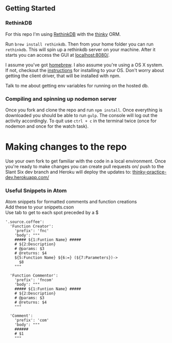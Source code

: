 ## Getting Started ##
### RethinkDB ###
For this repo I'm using [RethinkDB]("https://www.rethinkdb.com/") with the [thinky]("https://thinky.io/") ORM.

Run ```brew install rethinkdb```.
Then from your home folder you can run ```rethinkdb```.
This will spin up a rethinkdb server on your machine.
After it starts you can access the GUI at [localhost:8080/](localhost:8080/).

I assume you've got [homebrew](http://brew.sh/).
I also assume you're using a OS X system.
If not, checkout the
[instructions](https://www.rethinkdb.com/docs/install/)
for installing to your OS.
Don't worry about getting the client driver, that will be installed with npm.

Talk to me about getting env variables for running on the hosted db.

### Compiling and spinning up nodemon server ###
Once you fork and clone the repo and run ```npm install```.
Once everything is downloaded you should be able to run ```gulp```.
The console will log out the activity accordingly.
To quit use ```ctrl + c``` in the terminal twice (once for nodemon and once for the watch task).

# Making changes to the repo ##
Use your own fork to get familiar with the code in a local environment.
Once you're ready to make changes you can create pull requests on/ push to the Slant Six dev branch and Heroku will deploy the updates to:
[thinky-practice-dev.herokuapp.com/]("https://thinky-practice-dev.herokuapp.com/")

### Useful Snippets in Atom ###
Atom snippets for formatted comments and function creations  
Add these to your snippets.cson  
Use tab to get to each spot preceded by a $
```
'.source.coffee':
  'Function Creator':
    'prefix': 'fnc'
    'body': """
    ##### ${1:Funtion Name} #####
    # ${2:Description}
    # @params: $3
    # @returns: $4
    ${5:Function Name} ${6:=} (${7:Parameters})->
      $8
    """

  'Function Commentor':
    'prefix': 'fncom'
    'body': """
    ##### ${1:Funtion Name} #####
    # ${2:Description}
    # @params: $3
    # @returns: $4
    """

  'Comment':
    'prefix': 'com'
    'body': """
    ######
    # $1
    """
```
